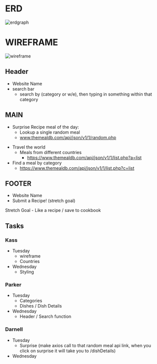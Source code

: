 # ERD 

![erdgraph](https://i.imgur.com/rphjeOF.png)

# WIREFRAME 

![wireframe](https://i.imgur.com/3wdONGg.png)


## Header 
* Website Name 
* search bar 
    * search by (category or w/e), then typing in something within that category

## MAIN
- Surprise Recipe meal of the day: 
    * Lookup a single random meal
    * www.themealdb.com/api/json/v1/1/random.php
* Travel the world 
    * Meals from different countries 
        * https://www.themealdb.com/api/json/v1/1/list.php?a=list
* Find a meal by category
    * https://www.themealdb.com/api/json/v1/1/list.php?c=list

## FOOTER 
- Website Name 
- Submit a Recipe! (stretch goal)

Stretch Goal 
	- Like a recipe / save to cookbook

## Tasks
### Kass
* Tuesday
    *   wireframe 
    * Countries 
* Wednesday 
    * Styling
### Parker
* Tuesday 
    * Categories
    * Dishes / Dish Details
* Wednesday 
    * Header / Search function

### Darnell 
* Tuesday 
    * Surprise 
    (make axios call to that random meal api link, when you click on surprise it will take you to /dishDetails)
* Wednesday